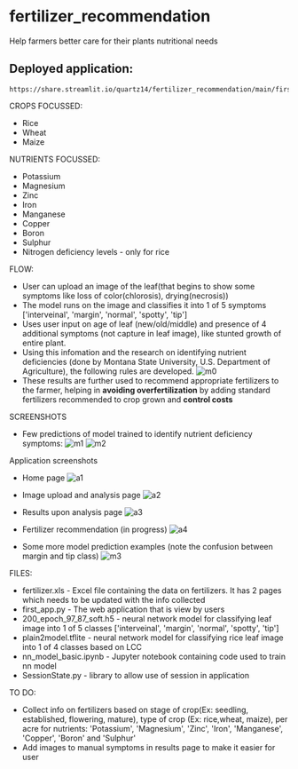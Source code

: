 # fertilizer_recommendation
Help farmers better care for their plants nutritional needs

## Deployed application: 
    https://share.streamlit.io/quartz14/fertilizer_recommendation/main/first_app.py

CROPS FOCUSSED:
* Rice
* Wheat
* Maize

NUTRIENTS FOCUSSED:
* Potassium
* Magnesium
* Zinc
* Iron
* Manganese
* Copper
* Boron
* Sulphur
* Nitrogen deficiency levels - only for rice

FLOW:
* User can upload an image of the leaf(that begins to show some symptoms like loss of color(chlorosis), drying(necrosis))
* The model runs on the image and classifies it into 1 of 5 symptoms ['interveinal', 'margin', 'normal', 'spotty', 'tip']
* Uses user input on age of leaf (new/old/middle) and presence of 4 additional symptoms (not capture in leaf image), like stunted growth of entire plant.
* Using this infomation and the research on identifying nutrient deficiencies (done by Montana State University, U.S. Department of Agriculture), the following rules are developed.
![m0](model_results/rules.PNG)
* These results are further used to recommend appropriate fertilizers to the farmer, helping in **avoiding overfertilization** by adding standard fertilizers recommended to crop grown and **control costs**

SCREENSHOTS
* Few predictions of model trained to identify nutrient deficiency symptoms:
![m1](model_results/model_pred2_200.JPG)
![m2](model_results/test_conf.JPG)

Application screenshots
* Home page 
![a1](web_app/homepage.JPG)

* Image upload and analysis page
![a2](web_app/analysis_upload.JPG)

* Results upon analysis page
![a3](web_app/result_all.JPG)

* Fertilizer recommendation (in progress)
![a4](web_app/fertilizer_schedule_customised.JPG)

* Some more model prediction examples (note the confusion between margin and tip class)
![m3](model_results/model_pred3_200_tip.JPG)

FILES:
* fertilizer.xls - Excel file containing the data on fertilizers. It has 2 pages which needs to be updated with the info collected
* first_app.py - The web application that is view by users
* 200_epoch_97_87_soft.h5 - neural network model for classifying leaf image into 1 of 5 classes ['interveinal', 'margin', 'normal', 'spotty', 'tip']
* plain2model.tflite - neural network model for classifying rice leaf image into 1 of 4 classes based on LCC
* nn_model_basic.ipynb - Jupyter notebook containing code used to train nn model
* SessionState.py - library to allow use of session in application

TO DO:
* Collect info on fertilizers based on stage of crop(Ex: seedling, established, flowering, mature), type of crop (Ex: rice,wheat, maize), per acre for nutrients: 'Potassium', 'Magnesium', 'Zinc', 'Iron', 'Manganese', 'Copper', 'Boron' and 'Sulphur'
* Add images to manual symptoms in results page to make it easier for user
